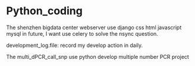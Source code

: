 # Python_coding
The shenzhen bigdata center webserver 
use django css html javascript mysql
in future, I want use celery to solve the nsync question.

development_log.file: record my develop action in daily.


The multi_dPCR_call_snp 
use python develop multiple number PCR project
